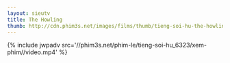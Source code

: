 ```yaml
---
layout: sieutv
title: The Howling
thumb: http://cdn.phim3s.net/images/films/thumb/tieng-soi-hu-the-howling-1981.jpg
---
```

{% include jwpadv src='//phim3s.net/phim-le/tieng-soi-hu_6323/xem-phim//video.mp4' %}